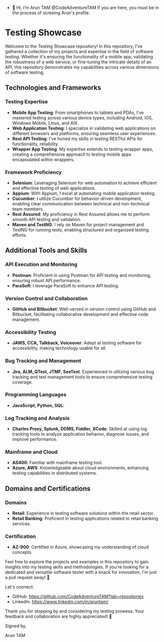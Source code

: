 - 👋 Hi, I’m Arun TAM @CodeAdventureTAM
If you are here, you must be in the process of screeing Arun's profile.

# Testing Showcase

Welcome to the Testing Showcase repository! In this repository, I've gathered a collection of my projects and expertise in the field of software testing. Whether it's ensuring the functionality of a mobile app, validating the robustness of a web service, or fine-tuning the intricate details of an API, this repository demonstrates my capabilities across various dimensions of software testing.

## Technologies and Frameworks

### Testing Expertise
- **Mobile App Testing**: From smartphones to tablets and PDAs, I've mastered testing across various device types, including Android, iOS, Windows Mobile, Linux, and AIX.
- **Web Application Testing**: I specialize in validating web applications on different browsers and platforms, ensuring seamless user experiences.
- **Rest API Testing**: I've honed my skills in testing RESTful APIs for functionality, reliability.
- **Wrapper App Testing**: My expertise extends to testing wrapper apps, creating a comprehensive approach to testing mobile apps encapsulated within wrappers.

### Framework Proficiency
- **Selenium**: Leveraging Selenium for web automation to achieve efficient and effective testing of web applications.
- **Appium**: With Appium, I excel at automating mobile application testing.
- **Cucumber**: I utilize Cucumber for behavior-driven development, enabling clear communication between technical and non-technical team members.
- **Rest Assured**: My proficiency in Rest Assured allows me to perform smooth API testing and validation.
- **Maven and TestNG**: I rely on Maven for project management and TestNG for running tests, enabling structured and organized testing efforts.

## Additional Tools and Skills

### API Execution and Monitoring
- **Postman**: Proficient in using Postman for API testing and monitoring, ensuring robust API performance.
- **ParaSoft**: I leverage ParaSoft to enhance API testing.

### Version Control and Collaboration
- **GitHub and Bitbucket**: Well-versed in version control using GitHub and Bitbucket, facilitating collaborative development and effective code management.

### Accessibility Testing
- **JAWS, CCA, Talkback, Voiceover**: Adept at testing software for accessibility, making technology usable for all.

### Bug Tracking and Management
- **Jira, ALM, QTest, JTMF, SeeTest**: Experienced in utilizing various bug tracking and test management tools to ensure comprehensive testing coverage.

### Programming Languages
- **JavaScript, Python, SQL**:

### Log Tracking and Analysis
- **Charles Proxy, Splunk, DDMS, Fiddler, XCode**: Skilled at using log tracking tools to analyze application behavior, diagnose issues, and improve performance.

### Mainframe and Cloud
- **AS400**: Familiar with mainframe testing tool.
- **Azure, AWS**: Knowledgeable about cloud environments, enhancing testing capabilities in distributed systems.

## Domains and Certifications

### Domains
- **Retail**: Experience in testing software solutions within the retail sector.
- **Retail Banking**: Proficient in testing applications related to retail banking services.

### Certification
- **AZ-900**: Certified in Azure, showcasing my understanding of cloud concepts.

Feel free to explore the projects and examples in this repository to gain insights into my testing skills and methodologies. If you're looking for a dedicated and versatile software tester with a knack for innovation, I'm just a pull request away! 🚀

Let's connect:
- GitHub: https://github.com/CodeAdventureTAM?tab=repositories
- LinkedIn: https://www.linkedin.com/in/aruntam/

Thank you for stopping by and considering my testing prowess. Your feedback and collaboration are highly appreciated! 🙌

Signed by,

Arun TAM
<!---
CodeAdventureTAM/CodeAdventureTAM is a ✨ special ✨ repository because its `README.md` (this file) appears on your GitHub profile.
You can click the Preview link to take a look at your changes.
--->
